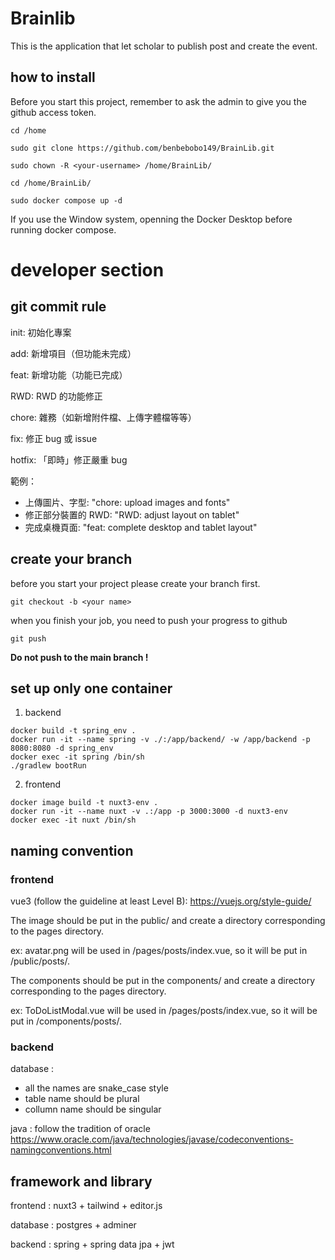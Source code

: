 # Brainlib 
This is the application that let scholar to publish post and create the event.

## how to install

Before you start this project, remember to ask the admin to give you the github access token. 

```
cd /home

sudo git clone https://github.com/benbebobo149/BrainLib.git

sudo chown -R <your-username> /home/BrainLib/ 

cd /home/BrainLib/ 

sudo docker compose up -d

```
If you use the Window system, openning the Docker Desktop before running docker compose.


# developer section

## git commit rule

init: 初始化專案

add: 新增項目（但功能未完成）

feat: 新增功能（功能已完成）

RWD: RWD 的功能修正

chore: 雜務（如新增附件檔、上傳字體檔等等）

fix: 修正 bug 或 issue


hotfix: 「即時」修正嚴重 bug

範例：

- 上傳圖片、字型: "chore: upload images and fonts"
- 修正部分裝置的 RWD: "RWD: adjust layout on tablet"
- 完成桌機頁面: "feat: complete desktop and tablet layout"

## create your branch 

before you start your project please create your branch first.

```
git checkout -b <your name>
```

when you finish your job, you need to push your progress to github 

```
git push
```

**Do not push to the main branch !**

## set up only one container

1. backend
```
docker build -t spring_env .
docker run -it --name spring -v ./:/app/backend/ -w /app/backend -p 8080:8080 -d spring_env
docker exec -it spring /bin/sh
./gradlew bootRun
```

2. frontend
```
docker image build -t nuxt3-env .
docker run -it --name nuxt -v .:/app -p 3000:3000 -d nuxt3-env
docker exec -it nuxt /bin/sh
```

## naming convention

### frontend 

vue3 (follow the guideline at least Level B): https://vuejs.org/style-guide/

The image should be put in the public/ and create a directory corresponding to the pages directory.

ex: avatar.png will be used in /pages/posts/index.vue, so it will be put in /public/posts/.

The components should be put in the components/ and create a directory corresponding to the pages directory.

ex: ToDoListModal.vue will be used in /pages/posts/index.vue, so it will be put in /components/posts/.

### backend 

database : 
- all the names are snake_case style 
- table name should be plural
- collumn name should be singular

java : follow the tradition of oracle https://www.oracle.com/java/technologies/javase/codeconventions-namingconventions.html

## framework and library 
frontend : nuxt3 + tailwind + editor.js

database : postgres + adminer

backend : spring + spring data jpa + jwt 